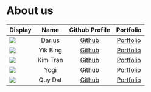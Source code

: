 # About us


Display |   Name   |                 Github Profile                 | Portfolio 
--------|:--------:|:----------------------------------------------:|:---------:
![](https://via.placeholder.com/100.png?text=Photo) |  Darius  | [Github](https://github.com/dariusyawningwhiz) | [Portfolio](docs/team/johndoe.md)
![](https://via.placeholder.com/100.png?text=Photo) | Yik Bing |               [Github](Yikbing)                | [Portfolio](docs/team/johndoe.md)
![](https://via.placeholder.com/100.png?text=Photo) | Kim Tran |         [Github](https://github.com/)          | [Portfolio](docs/team/johndoe.md)
![](https://via.placeholder.com/100.png?text=Photo) | Yogi |      [Github](https://github.com/IgoyAI)       | [Portfolio](docs/team/johndoe.md)
![](https://via.placeholder.com/100.png?text=Photo) | Quy Dat |   [Github](https://github.com/QuyDatNguyen)    | [Portfolio](docs/team/quydatnguyen.md)


